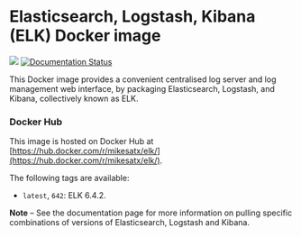 # Elasticsearch, Logstash, Kibana (ELK) Docker image

[![](https://images.microbadger.com/badges/image/sebp/elk.svg)](https://microbadger.com/images/sebp/elk "Get your own image badge on microbadger.com") [![Documentation Status](https://readthedocs.org/projects/elk-docker/badge/?version=latest)](http://elk-docker.readthedocs.io/?badge=latest)

This Docker image provides a convenient centralised log server and log management web interface, by packaging Elasticsearch, Logstash, and Kibana, collectively known as ELK.

### Docker Hub

This image is hosted on Docker Hub at [https://hub.docker.com/r/mikesatx/elk/](https://hub.docker.com/r/mikesatx/elk/).

The following tags are available:

- `latest`, `642`: ELK 6.4.2.


**Note** – See the documentation page for more information on pulling specific combinations of versions of Elasticsearch, Logstash and Kibana.
